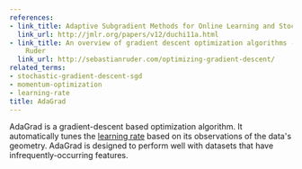 ```yaml
---
references:
- link_title: Adaptive Subgradient Methods for Online Learning and Stochastic Optimization
  link_url: http://jmlr.org/papers/v12/duchi11a.html
- link_title: An overview of gradient descent optimization algorithms - Sebiastian
    Ruder
  link_url: http://sebastianruder.com/optimizing-gradient-descent/
related_terms:
- stochastic-gradient-descent-sgd
- momentum-optimization
- learning-rate
title: AdaGrad
---
```

AdaGrad is a gradient-descent based optimization algorithm. It automatically
tunes the [learning rate][1] based on its observations of the data's geometry.
AdaGrad is designed to perform well with datasets that have infrequently-occurring
features.

[1]: /terms/learning-rate/